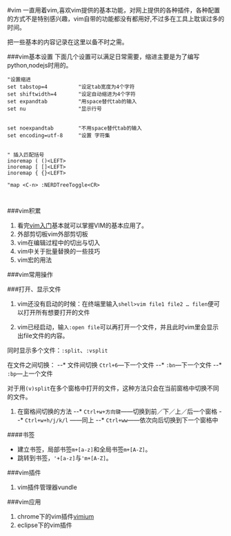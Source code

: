 #vim
一直用着vim,喜欢vim提供的基本功能，对网上提供的各种插件，各种配置的方式不是特别感兴趣，vim自带的功能都没有都用好,不过多在工具上耽误过多的时间。

把一些基本的内容记录在这里以备不时之需。

###vim基本设置
下面几个设置可以满足日常需要，缩进主要是为了编写python,nodejs时用的。
```vim
"设置缩进 
set tabstop=4          "设定tab宽度为4个字符
set shiftwidth=4       "设定自动缩进为4个字符
set expandtab          "用space替代tab的输入
set nu                 "显示行号
 
 
set noexpandtab        "不用space替代tab的输入
set encoding=utf-8     "设置 字符集
 
 
" 插入匹配括号
inoremap ( ()<LEFT>
inoremap [ []<LEFT>
inoremap { {}<LEFT>

"map <C-n> :NERDTreeToggle<CR>



```


###vim积累
1. 看完[vim入门](vimtutor.md)基本就可以掌握VIM的基本应用了。
1. 外部剪切板vim外部剪切板
1. vim在编辑过程中的切出与切入
1. vim中关于批量替换的一些技巧
1. vim宏的用法

###vim常用操作


###打开、显示文件
1. vim还没有启动的时候：在终端里输入`shell>vim file1 file2 … filen`便可以打开所有想要打开的文件

1. vim已经启动，输`入:open file`可以再打开一个文件，并且此时vim里会显示出file文件的内容。

同时显示多个文件：`:split`、`:vsplit`

在文件之间切换： 
--* 文件间切换 `Ctrl+6`—下一个文件 
--* `:bn`—下一个文件 
--* `:bp`—上一个文件 


对于用`(v)split`在多个窗格中打开的文件，这种方法只会在当前窗格中切换不同的文件。

1. 在窗格间切换的方法 
--* `Ctrl+w+方向键`——切换到前／下／上／后一个窗格 
--* `Ctrl+w+h/j/k/l` ——同上 
--* `Ctrl+ww`——依次向后切换到下一个窗格中 

####书签
* 建立书签，局部书签`m+[a-z]`和全局书签`m+[A-Z]`。
* 跳转到书签，`'+[a-z]`与`'m+[A-Z]`。


###vim插件
1. vim插件管理器vundle

###vim应用
1. chrome下的vim插件[vimium](vimium.md)
1. eclipse下的vim插件
